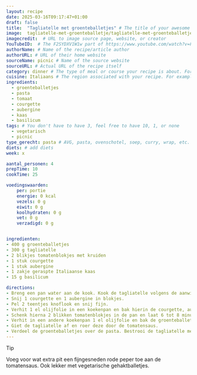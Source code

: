 ```yaml
---
layout: recipe
date: 2025-03-16T09:17:47+01:00
draft: false
title:  "Tagliatelle met groenteballetjes" # The title of your awesome recipe
image:  tagliatelle-met-groenteballetje/tagliatelle-met-groenteballetjes.png # Name of image in recipe bundle
imagecredit:  # URL to image source page, website, or creator
YouTubeID:  # The F2SYDXV1W1w part of https://www.youtube.com/watch?v=F2SYDXV1W1w
authorName: # Name of the recipe/article author
authorURL: # URL of their home website
sourceName: picnic # Name of the source website
sourceURL: # Actual URL of the recipe itself
category: dinner # The type of meal or course your recipe is about. For example: "dinner", "entree", or "dessert".
cuisine: Italiaans # The region associated with your recipe. For example, Italiaans, Mediterraans", or Eigen.
ingredients:
  - groenteballetjes
  - pasta
  - tomaat
  - courgette
  - aubergine
  - kaas
  - basilicum
tags: # You don't have to have 3, feel free to have 10, 1, or none
  - vegetarisch
  - picnic
type_gerecht: pasta # AVG, pasta, ovenschotel, soep, curry, wrap, etc.
diets: # add diets
week: x

aantal_personen: 4
prepTime: 10
cookTime: 25

voedingswaarden:
    per: portie
    energie: 0 kcal
    vezels: 0 g
    eiwit: 0 g
    koolhydraten: 0 g
    vet: 0 g
    verzadigd: 0 g


ingredienten:
- 400 g groenteballetjes
- 300 g tagliatelle
- 2 blikjes tomatenblokjes met kruiden
- 1 stuk courgette
- 1 stuk aubergine
- 1 zakje geraspte Italiaanse kaas
- 15 g basilicum

directions:
- Breng een pan water aan de kook. Kook de tagliatelle volgens de aanwijzingen op de verpakking.
- Snij 1 courgette en 1 aubergine in blokjes. 
- Pel 2 teentjes knoflook en snij fijn.
- Verhit 1 el olijfolie in een koekenpan en bak hierin de courgette, aubergine en knoflook een aantal minuten op hoog vuur. 
- Schenk hierna 2 blikken tomatenblokjes in de pan en laat 6 tot 8 minuten zachtjes sudderen. Breng de tomatensaus op smaak met peper en zout.
- Verhit in een andere koekenpan 1 el olijfolie en bak de groenteballetjes 5 á 6 minuten rondom bruin.
- Giet de tagliatelle af en roer deze door de tomatensaus. 
- Verdeel de groenteballetjes over de pasta. Bestrooi de tagliatelle met geraspte kaas en verse basilicum naar smaak.
---
```


Tip

Voeg voor wat extra pit een fijngesneden rode peper toe aan de tomatensaus. Ook lekker met vegetarische gehaktballetjes.
